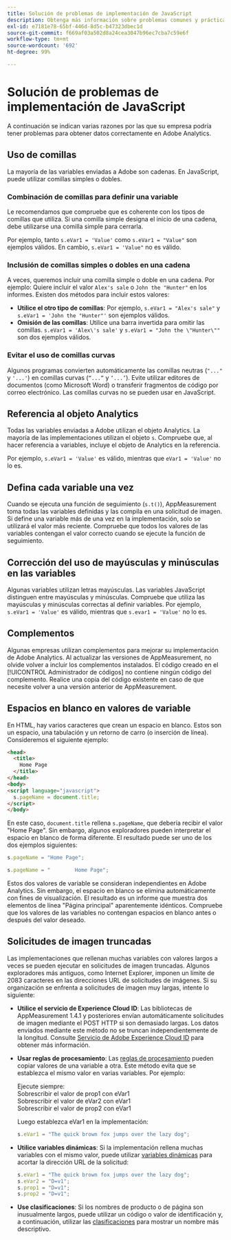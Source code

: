 ```yaml
---
title: Solución de problemas de implementación de JavaScript
description: Obtenga más información sobre problemas comunes y prácticas recomendadas para solucionar problemas de la implementación de JavaScript.
exl-id: e7181e78-65bf-446d-8d5c-b47323dbec1d
source-git-commit: f669af03a502d8a24cea3047b96ec7cba7c59e6f
workflow-type: tm+mt
source-wordcount: '692'
ht-degree: 99%

---
```


# Solución de problemas de implementación de JavaScript

A continuación se indican varias razones por las que su empresa podría tener problemas para obtener datos correctamente en Adobe Analytics.

## Uso de comillas

La mayoría de las variables enviadas a Adobe son cadenas. En JavaScript, puede utilizar comillas simples o dobles.

### Combinación de comillas para definir una variable

Le recomendamos que compruebe que es coherente con los tipos de comillas que utiliza. Si una comilla simple designa el inicio de una cadena, debe utilizarse una comilla simple para cerrarla.

Por ejemplo, tanto `s.eVar1 = 'Value'` como `s.eVar1 = "Value"` son ejemplos válidos. En cambio, `s.eVar1 = 'Value"` no es válido.

### Inclusión de comillas simples o dobles en una cadena

A veces, queremos incluir una comilla simple o doble en una cadena. Por ejemplo: Quiere incluir el valor `Alex's sale` o `John the "Hunter"` en los informes. Existen dos métodos para incluir estos valores:

* **Utilice el otro tipo de comillas**: Por ejemplo, `s.eVar1 = "Alex's sale"` y `s.eVar1 = 'John the "Hunter"'` son ejemplos válidos.
* **Omisión de las comillas**: Utilice una barra invertida para omitir las comillas. `s.eVar1 = 'Alex\'s sale'` y `s.eVar1 = "John the \"Hunter\""` son dos ejemplos válidos.

### Evitar el uso de comillas curvas

Algunos programas convierten automáticamente las comillas neutras (`"..."` y `'...'`) en comillas curvas (`“...”` y `‘...’`). Evite utilizar editores de documentos (como Microsoft Word) o transferir fragmentos de código por correo electrónico. Las comillas curvas no se pueden usar en JavaScript.

## Referencia al objeto Analytics

Todas las variables enviadas a Adobe utilizan el objeto Analytics. La mayoría de las implementaciones utilizan el objeto `s`. Compruebe que, al hacer referencia a variables, incluye el objeto de Analytics en la referencia.

Por ejemplo, `s.eVar1 = 'Value'` es válido, mientras que `eVar1 = 'Value'` no lo es.

## Defina cada variable una vez

Cuando se ejecuta una función de seguimiento (`s.t()`), AppMeasurement toma todas las variables definidas y las compila en una solicitud de imagen. Si define una variable más de una vez en la implementación, solo se utilizará el valor más reciente. Compruebe que todos los valores de las variables contengan el valor correcto cuando se ejecute la función de seguimiento.

## Corrección del uso de mayúsculas y minúsculas en las variables

Algunas variables utilizan letras mayúsculas. Las variables JavaScript distinguen entre mayúsculas y minúsculas. Compruebe que utiliza las mayúsculas y minúsculas correctas al definir variables. Por ejemplo, `s.eVar1 = 'Value'` es válido, mientras que `s.evar1 = 'Value'` no lo es.

## Complementos

Algunas empresas utilizan complementos para mejorar su implementación de Adobe Analytics. Al actualizar las versiones de AppMeasurement, no olvide volver a incluir los complementos instalados. El código creado en el [!UICONTROL Administrador de códigos] no contiene ningún código del complemento. Realice una copia del código existente en caso de que necesite volver a una versión anterior de AppMeasurement.

## Espacios en blanco en valores de variable

En HTML, hay varios caracteres que crean un espacio en blanco. Estos son un espacio, una tabulación y un retorno de carro (o inserción de línea). Consideremos el siguiente ejemplo:

```html
<head>
  <title>
    Home Page
  </title>
</head>
<body>
<script language="javascript">
  s.pageName = document.title;
</script>
</body>
```

En este caso, `document.title` rellena `s.pageName`, que debería recibir el valor &quot;Home Page&quot;. Sin embargo, algunos exploradores pueden interpretar el espacio en blanco de forma diferente. El resultado puede ser uno de los dos ejemplos siguientes:

```js
s.pageName = "Home Page";
```

```js
s.pageName = "        Home Page";
```

Estos dos valores de variable se consideran independientes en Adobe Analytics. Sin embargo, el espacio en blanco se elimina automáticamente con fines de visualización. El resultado es un informe que muestra dos elementos de línea &quot;Página principal&quot; aparentemente idénticos. Compruebe que los valores de las variables no contengan espacios en blanco antes o después del valor deseado.

## Solicitudes de imagen truncadas

Las implementaciones que rellenan muchas variables con valores largos a veces se pueden ejecutar en solicitudes de imagen truncadas. Algunos exploradores más antiguos, como Internet Explorer, imponen un límite de 2083 caracteres en las direcciones URL de solicitudes de imágenes. Si su organización se enfrenta a solicitudes de imagen muy largas, intente lo siguiente:

* **Utilice el servicio de Experience Cloud ID**: Las bibliotecas de AppMeasurement 1.4.1 y posteriores envían automáticamente solicitudes de imagen mediante el POST HTTP si son demasiado largas. Los datos enviados mediante este método no se truncan independientemente de la longitud. Consulte [Servicio de Adobe Experience Cloud ID](https://experienceleague.adobe.com/docs/id-service/using/home.html) para obtener más información.
* **Usar reglas de procesamiento**: Las [reglas de procesamiento](/help/admin/admin/c-processing-rules/processing-rules.md) pueden copiar valores de una variable a otra. Este método evita que se establezca el mismo valor en varias variables. Por ejemplo:

   Ejecute siempre:<br>
Sobrescribir el valor de prop1 con eVar1<br>
Sobrescribir el valor de eVar2 con eVar1<br>
Sobrescribir el valor de prop2 con eVar1<br>

   Luego establezca eVar1 en la implementación:

   ```js
   s.eVar1 = "The quick brown fox jumps over the lazy dog";
   ```

* **Utilice variables dinámicas**: Si la implementación rellena muchas variables con el mismo valor, puede utilizar [variables dinámicas](/help/implement/vars/page-vars/dynamic-variables.md) para acortar la dirección URL de la solicitud:

   ```js
   s.eVar1 = "The quick brown fox jumps over the lazy dog";
   s.eVar2 = "D=v1";
   s.prop1 = "D=v1";
   s.prop2 = "D=v1";
   ```

* **Use clasificaciones**: Si los nombres de producto o de página son inusualmente largos, puede utilizar un código o valor de identificación y, a continuación, utilizar las [clasificaciones](/help/components/classifications/c-classifications.md) para mostrar un nombre más descriptivo.
